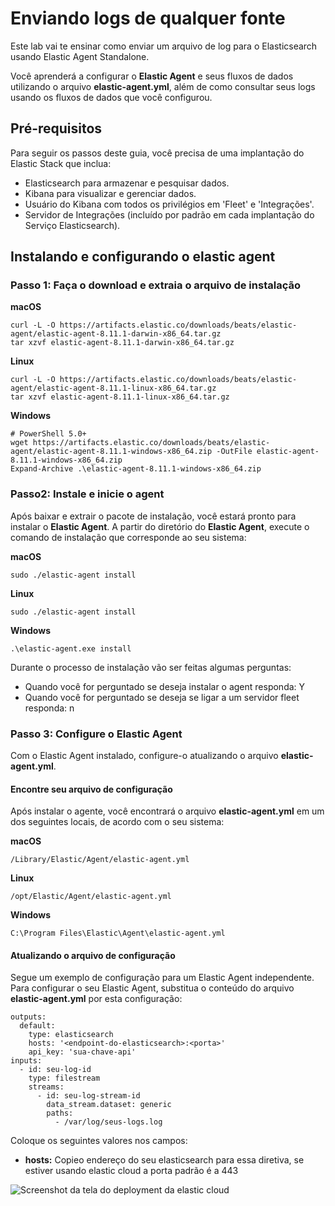 # Enviando logs de qualquer fonte

Este lab  vai te  ensinar como enviar um arquivo de log para o Elasticsearch usando Elastic Agent Standalone. 

Você aprenderá a configurar o **Elastic Agent** e seus fluxos de dados utilizando o arquivo **elastic-agent.yml**, além de como consultar seus logs usando os fluxos de dados que você configurou.

## Pré-requisitos

Para seguir os passos deste guia, você precisa de uma implantação do Elastic Stack que inclua:

- Elasticsearch para armazenar e pesquisar dados.
- Kibana para visualizar e gerenciar dados.
- Usuário do Kibana com todos os privilégios em 'Fleet' e 'Integrações'. 
- Servidor de Integrações (incluído por padrão em cada implantação do Serviço Elasticsearch).

## Instalando e configurando o elastic agent

### Passo 1: Faça o download e extraia o arquivo de instalação

**macOS**
```
curl -L -O https://artifacts.elastic.co/downloads/beats/elastic-agent/elastic-agent-8.11.1-darwin-x86_64.tar.gz
tar xzvf elastic-agent-8.11.1-darwin-x86_64.tar.gz
```
**Linux**
```
curl -L -O https://artifacts.elastic.co/downloads/beats/elastic-agent/elastic-agent-8.11.1-linux-x86_64.tar.gz
tar xzvf elastic-agent-8.11.1-linux-x86_64.tar.gz
```
**Windows**
```
# PowerShell 5.0+
wget https://artifacts.elastic.co/downloads/beats/elastic-agent/elastic-agent-8.11.1-windows-x86_64.zip -OutFile elastic-agent-8.11.1-windows-x86_64.zip
Expand-Archive .\elastic-agent-8.11.1-windows-x86_64.zip
```
### Passo2: Instale e inicie o agent
Após baixar e extrair o pacote de instalação, você estará pronto para instalar o **Elastic Agent**. A partir do diretório do **Elastic Agent**, execute o comando de instalação que corresponde ao seu sistema:

**macOS**
```
sudo ./elastic-agent install
```
**Linux**
```
sudo ./elastic-agent install
```
**Windows**
```
.\elastic-agent.exe install
```
Durante o processo de instalação vão ser feitas algumas perguntas:
- Quando você for perguntado se deseja instalar o agent responda: Y
- Quando você for perguntado se deseja se ligar a um servidor fleet responda: n

### Passo 3: Configure o Elastic Agent
Com o Elastic Agent instalado, configure-o atualizando o arquivo **elastic-agent.yml**.

#### Encontre seu arquivo de configuração
Após instalar o agente, você encontrará o arquivo **elastic-agent.yml** em um dos seguintes locais, de acordo com o seu sistema:

**macOS**
```
/Library/Elastic/Agent/elastic-agent.yml
```
**Linux**
```
/opt/Elastic/Agent/elastic-agent.yml
```
**Windows**
```
C:\Program Files\Elastic\Agent\elastic-agent.yml
```

#### Atualizando o arquivo de configuração
Segue um exemplo de configuração para um Elastic Agent independente. 
Para configurar o seu Elastic Agent, substitua o conteúdo do arquivo **elastic-agent.yml** por esta configuração:

```
outputs:
  default:
    type: elasticsearch
    hosts: '<endpoint-do-elasticsearch>:<porta>'
    api_key: 'sua-chave-api'
inputs:
  - id: seu-log-id
    type: filestream
    streams:
      - id: seu-log-stream-id
        data_stream.dataset: generic
        paths:
          - /var/log/seus-logs.log
```
Coloque os seguintes valores nos campos:
- **hosts:** Copieo endereço do seu elasticsearch para essa diretiva, se estiver usando elastic cloud a porta padrão é a 443

![Screenshot da tela do deployment da elastic cloud](https://www.elastic.co/guide/en/observability/current/images/es-endpoint-cluster-id.png)